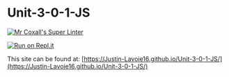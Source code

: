 # Unit-3-0-1-JS

[![Mr Coxall's Super Linter](https://github.com/Justin-Lavoie16/Unit-3-0-1-JS/workflows/Mr%20Coxall's%20Super%20Linter/badge.svg)](https://github.com/Justin-Lavoie16/Unit-3-0-1-JS/actions)

[![Run on Repl.it](https://repl.it/badge/github/Justin-Lavoie16/Unit-3-0-1-JS)](https://repl.it/github/Justin-Lavoie16/Unit-3-0-1-JS)

This site can be found at: [https://Justin-Lavoie16.github.io/Unit-3-0-1-JS/](https://Justin-Lavoie16.github.io/Unit-3-0-1-JS/)
